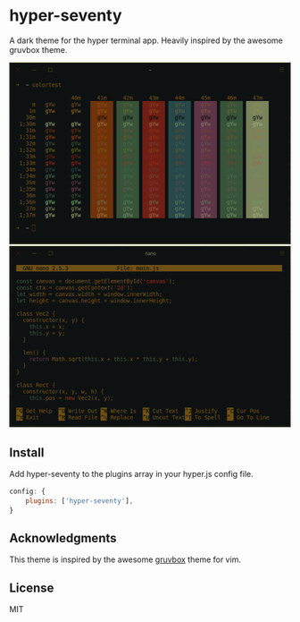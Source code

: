 # hyper-seventy

A dark theme for the hyper terminal app. Heavily inspired by the awesome gruvbox theme.

![preview image](https://github.com/DanJP2016/hyper-seventy/blob/master/preview.png)
![preview image2](https://github.com/DanJP2016/hyper-seventy/blob/master/screenshot.png)

## Install

Add hyper-seventy to the plugins array in your hyper.js config file.

```javascript
config: {
    plugins: ['hyper-seventy'],
}
```

## Acknowledgments

This theme is inspired by the awesome [gruvbox](https://github.com/morhetz/gruvbox) theme for vim.

## License

MIT

